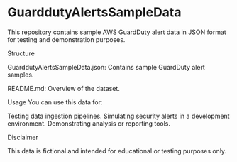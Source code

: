 # GuarddutyAlertsSampleData

This repository contains sample AWS GuardDuty alert data in JSON format for testing and demonstration purposes.

Structure

GuarddutyAlertsSampleData.json: Contains sample GuardDuty alert samples.

README.md: Overview of the dataset.

Usage
You can use this data for:

Testing data ingestion pipelines.
Simulating security alerts in a development environment.
Demonstrating analysis or reporting tools.

Disclaimer

This data is fictional and intended for educational or testing purposes only.


